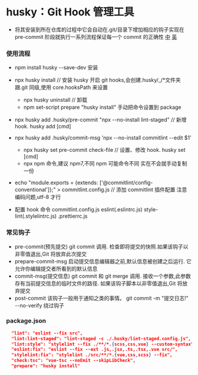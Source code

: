 # husky：Git Hook 管理工具

- 将其安装到所在仓库的过程中它会自动在.git/目录下增加相应的钩子实现在 pre-commit 阶段就执行一系列流程保证每一个 commit 的正确性
  [中](https://www.e-learn.cn/topic/3353970) [英](https://git-scm.com/docs/githooks)

### 使用流程

- npm install husky --save-dev 安装

- npx husky install // 安装 husky 开启 git hooks,会创建.husky/\_/\*文件夹 跟.git 同级,使用 core.hooksPath 来设置

  - npx husky uninstall // 卸载
  - npm set-script prepare "husky install" 手动把命令设置到 package

- npx husky add .husky/pre-commit "npx --no-install lint-staged" // 新增 hook. husky add <file> [cmd]
- npx husky add .husky/commit-msg 'npx --no-install commitlint --edit $1'

  - npx husky set pre-commit check-file // 设置、修改 hook. husky set <file> [cmd]
  - npx npm 命令,建议 npm7,不同 npm 可能命令不同 实在不会就手动复制一份

- echo "module.exports = {extends: ['@commitlint/config-conventional']};" > commitlint.config.js // 添加 commitlint 插件配置 注意编码问题,utf-8 才行

- 配置 hook 命令 commitlint.config.js eslint(.eslintrc.js) style-lint(.stylelintrc.js) .prettierrc.js

### 常见钩子

- pre-commit(预先提交) git commit 调用. 检查即将提交的快照.如果该钩子以非零值退出,Git 将放弃此次提交
- prepare-commit-msg 启动提交信息编辑器之前,默认信息被创建之后运行. 它允许你编辑提交者所看到的默认信息
- commit-msg(提交信息) git commit 和 git merge 调用. 接收一个参数,此参数存有当前提交信息的临时文件的路径. 如果该钩子脚本以非零值退出,Git 将放弃提交
- post-commit 该钩子一般用于通知之类的事情。
  git commit -m "提交日志!" --no-verify 绕过钩子

### package.json

```json {.line-numbers highlight=2}
  "lint": "eslint --fix src",
  "lint:lint-staged": "lint-staged -c ./.husky/lint-staged.config.js",
  "lint:style": "stylelint --fix ./**/*.{scss,css,vue} --custom-syntax",
  "eslint:fix": "eslint --fix --ext .js,.jsx,.ts,.tsx,.vue src/",
  "stylelint:fix": "stylelint ./src/**/*.{vue,css,scss} --fix",
  "check:tsc": "vue-tsc --noEmit --skipLibCheck",
  "prepare": "husky install"
```

